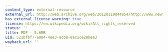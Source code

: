 ```yaml
---
content_type: external-resource
external_url: http://web.archive.org/web/20120119044854/http://www.newtonma.gov/Planning/Econ/econ_web/docs/2010/10-28-10-needham-pres.pdf
has_external_license_warning: true
license: https://en.wikipedia.org/wiki/All_rights_reserved
status: ''
title: PDF - 5.6MB
uid: 521bfbf7-a084-4ee3-acb8-8ac1ce28bea3
wayback_url: ''
---
```

